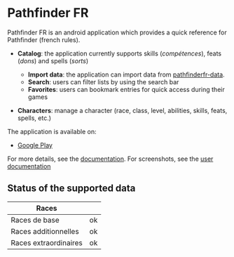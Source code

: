# Pathfinder FR

Pathfinder FR is an android application which provides a quick reference for Pathfinder (french rules).

* **Catalog**: the application currently supports skills (_compétences_), feats (_dons_) and spells (_sorts_)
  * **Import data**: the application can import data from [pathfinderfr-data](https://github.com/SvenWerlen/pathfinderfr-data).
  * **Search**: users can filter lists by using the search bar
  * **Favorites**: users can bookmark entries for quick access during their games

* **Characters**: manage a character (race, class, level, abilities, skills, feats, spells, etc.)

The application is available on:
* [Google Play](https://play.google.com/store/apps/details?id=org.pathfinderfr)

For more details, see the [documentation](docs/).
For screenshots, see the [user documentation](docs/user/)

## Status of the supported data

| Races                 |    |
| -------------         |:--:|
| Races de base         | ok |
| Races additionnelles  | ok |
| Races extraordinaires | ok |
